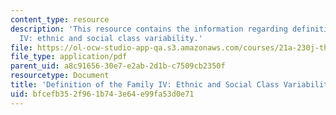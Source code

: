 ```yaml
---
content_type: resource
description: 'This resource contains the information regarding definition of the family
  IV: ethnic and social class variability.'
file: https://ol-ocw-studio-app-qa.s3.amazonaws.com/courses/21a-230j-the-contemporary-american-family-spring-2004/bfcefb352f961b743e64e99fa53d0e71_MIT21A_230JS04_8talor.pdf
file_type: application/pdf
parent_uid: a8c91656-30e7-e2ab-2d1b-c7509cb2350f
resourcetype: Document
title: 'Definition of the Family IV: Ethnic and Social Class Variability'
uid: bfcefb35-2f96-1b74-3e64-e99fa53d0e71
---
```

